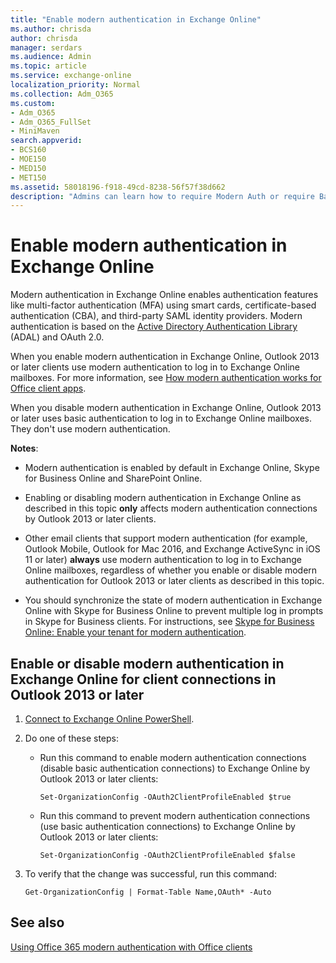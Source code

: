 ```yaml
---
title: "Enable modern authentication in Exchange Online"
ms.author: chrisda
author: chrisda
manager: serdars
ms.audience: Admin
ms.topic: article
ms.service: exchange-online
localization_priority: Normal
ms.collection: Adm_O365
ms.custom:
- Adm_O365
- Adm_O365_FullSet
- MiniMaven
search.appverid:
- BCS160
- MOE150
- MED150
- MET150
ms.assetid: 58018196-f918-49cd-8238-56f57f38d662
description: "Admins can learn how to require Modern Auth or require Basic Auth for connections to Exchange Online by Outlook 2013 or later."
---
```


# Enable modern authentication in Exchange Online

Modern authentication in Exchange Online enables authentication features like multi-factor authentication (MFA) using smart cards, certificate-based authentication (CBA), and third-party SAML identity providers. Modern authentication is based on the [Active Directory Authentication Library](https://go.microsoft.com/fwlink/p/?LinkId=717281) (ADAL) and OAuth 2.0.

When you enable modern authentication in Exchange Online, Outlook 2013 or later clients use modern authentication to log in to Exchange Online mailboxes. For more information, see [How modern authentication works for Office client apps](https://support.office.com/article/e4c45989-4b1a-462e-a81b-2a13191cf517).

When you disable modern authentication in Exchange Online, Outlook 2013 or later uses basic authentication to log in to Exchange Online mailboxes. They don't use modern authentication.

 **Notes**:

- Modern authentication is enabled by default in Exchange Online, Skype for Business Online and SharePoint Online.

- Enabling or disabling modern authentication in Exchange Online as described in this topic **only** affects modern authentication connections by Outlook 2013 or later clients.

- Other email clients that support modern authentication (for example, Outlook Mobile, Outlook for Mac 2016, and Exchange ActiveSync in iOS 11 or later) **always** use modern authentication to log in to Exchange Online mailboxes, regardless of whether you enable or disable modern authentication for Outlook 2013 or later clients as described in this topic.

- You should synchronize the state of modern authentication in Exchange Online with Skype for Business Online to prevent multiple log in prompts in Skype for Business clients. For instructions, see [Skype for Business Online: Enable your tenant for modern authentication](https://aka.ms/SkypeModernAuth).

## Enable or disable modern authentication in Exchange Online for client connections in Outlook 2013 or later

1. [Connect to Exchange Online PowerShell](https://go.microsoft.com/fwlink/p/?LinkID=534121).

2. Do one of these steps:

   - Run this command to enable modern authentication connections (disable basic authentication connections) to Exchange Online by Outlook 2013 or later clients:

     ```
     Set-OrganizationConfig -OAuth2ClientProfileEnabled $true
     ```

   - Run this command to prevent modern authentication connections (use basic authentication connections) to Exchange Online by Outlook 2013 or later clients:

     ```
     Set-OrganizationConfig -OAuth2ClientProfileEnabled $false
     ```

3. To verify that the change was successful, run this command:

     ```
     Get-OrganizationConfig | Format-Table Name,OAuth* -Auto
     ```

## See also

[Using Office 365 modern authentication with Office clients](https://support.office.com/article/776c0036-66fd-41cb-8928-5495c0f9168a)
